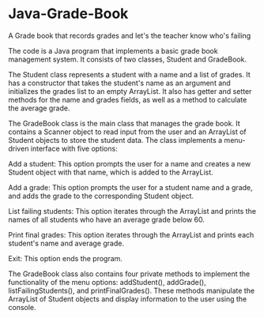 # Java-Grade-Book
A Grade book that records grades and let's the teacher know who's failing

The code is a Java program that implements a basic grade book management system. It consists of two classes, Student and GradeBook.

The Student class represents a student with a name and a list of grades. It has a constructor that takes the student's name as an argument and initializes the grades list to an empty ArrayList. It also has getter and setter methods for the name and grades fields, as well as a method to calculate the average grade.

The GradeBook class is the main class that manages the grade book. It contains a Scanner object to read input from the user and an ArrayList of Student objects to store the student data. The class implements a menu-driven interface with five options:

Add a student: This option prompts the user for a name and creates a new Student object with that name, which is added to the ArrayList.

Add a grade: This option prompts the user for a student name and a grade, and adds the grade to the corresponding Student object.

List failing students: This option iterates through the ArrayList and prints the names of all students who have an average grade below 60.

Print final grades: This option iterates through the ArrayList and prints each student's name and average grade.

Exit: This option ends the program.

The GradeBook class also contains four private methods to implement the functionality of the menu options: addStudent(), addGrade(), listFailingStudents(), and printFinalGrades(). These methods manipulate the ArrayList of Student objects and display information to the user using the console.
